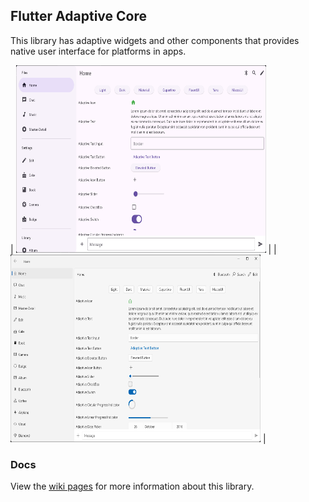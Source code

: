 ## Flutter Adaptive Core
This library has adaptive widgets and other components that provides native user interface for platforms in apps.

| <img src="material.png" alt="material_ui" width="400" height="300"> |    | <img src="fluentui.png" alt="fluentui" width="400" height="300"> |

### Docs

View the [wiki pages](https://github.com/payhas/flutter_adaptive/wiki) for more information about this library.